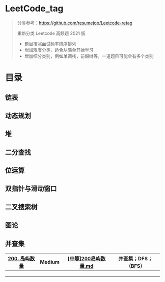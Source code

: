 # LeetCode_tag

> 分类参考：https://github.com/resumejob/Leetcode-retag
>
> 重新分类 Leetcode 高频题 2021 版
>
> - 题目按照面试频率降序排列
> - 增加难度分类，适合从简单开始学习
> - 增加细分类别，例如单调栈，前缀树等，一道题目可能会有多个类别

# 目录



## 链表



## 动态规划



## 堆



## 二分查找



## 位运算



## 双指针与滑动窗口



## 二叉搜索树



## 图论



## 并查集

| [200. 岛屿数量](https://leetcode-cn.com/problems/number-of-islands/) | Medium | [[中等]200岛屿数量.md](并查集\[中等]200岛屿数量.md) | 并查集；DFS；（BFS） |
| ------------------------------------------------------------ | ------ | --------------------------------------------------- | -------------------- |
|                                                              |        |                                                     |                      |
|                                                              |        |                                                     |                      |
|                                                              |        |                                                     |                      |

